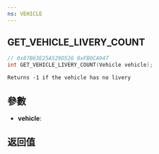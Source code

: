```yaml
---
ns: VEHICLE
---
```

## GET_VEHICLE_LIVERY_COUNT

```c
// 0x87B63E25A529D526 0xFB0CA947
int GET_VEHICLE_LIVERY_COUNT(Vehicle vehicle);
```

```
Returns -1 if the vehicle has no livery  
```

## 參數
* **vehicle**: 

## 返回值
